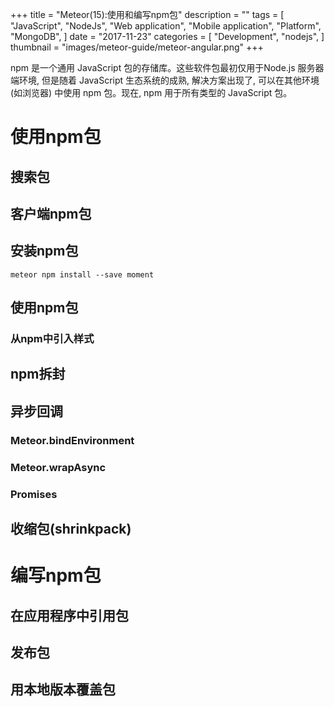+++
title = "Meteor(15):使用和编写npm包"
description = ""
tags = [
    "JavaScript",
    "NodeJs",
    "Web application",
    "Mobile application",
    "Platform",
    "MongoDB",
]
date = "2017-11-23"
categories = [
    "Development",
    "nodejs",
]
thumbnail = "images/meteor-guide/meteor-angular.png"
+++

npm 是一个通用 JavaScript 包的存储库。这些软件包最初仅用于Node.js 服务器端环境, 但是随着 JavaScript 生态系统的成熟, 解决方案出现了, 可以在其他环境 (如浏览器) 中使用 npm 包。现在, npm 用于所有类型的 JavaScript 包。

<!--more-->

#   使用npm包

##  搜索包

##  客户端npm包

##  安装npm包

```
meteor npm install --save moment
```

##  使用npm包

### 从npm中引入样式

##  npm拆封

##  异步回调

### Meteor.bindEnvironment

### Meteor.wrapAsync

### Promises

##  收缩包(shrinkpack)

#   编写npm包

##  在应用程序中引用包

##  发布包

##  用本地版本覆盖包


